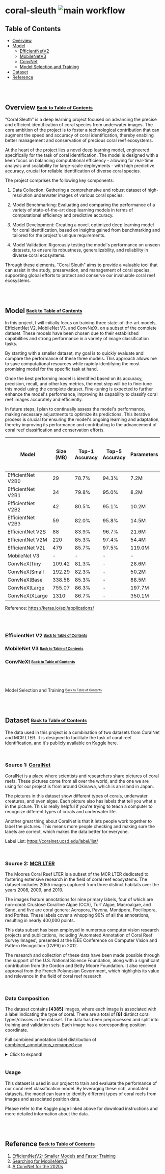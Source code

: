 ﻿# coral-sleuth ![main workflow](https://github.com/jxwleong/coral-sleuth/actions/workflows/main.yml/badge.svg) 

## <a name="toc"></a> Table of Contents
- [Overview](#overview)
- [Model](#model)
  - [EfficientNetV2](#efficient-net-v2)
  - [MobileNetV3](#mobilenet-v3)
  - [ConvNet](#convnet)
  - [Model Selection and Training](#model-selection-and-training)
- [Dataset](#dataset)
- [Reference](#reference)
  


<br/><br/>
<!-- omit in toc -->
## <a name="overview"></a> Overview [<sub><sup>Back to Table of Contents</sup></sub>](#toc)
"Coral Sleuth" is a deep learning project focused on advancing the precise and efficient identification of coral species from underwater images. The core ambition of the project is to foster a technological contribution that can augment the speed and accuracy of coral identification, thereby enabling better management and conservation of precious coral reef ecosystems.

At the heart of the project lies a novel deep learning model, engineered specifically for the task of coral identification. The model is designed with a keen focus on balancing computational efficiency - allowing for real-time analysis and scalability for large-scale deployments - with high predictive accuracy, crucial for reliable identification of diverse coral species.

The project comprises the following key components:

1. Data Collection: Gathering a comprehensive and robust dataset of high-resolution underwater images of various coral species.

2. Model Benchmarking: Evaluating and comparing the performance of a variety of state-of-the-art deep learning models in terms of computational efficiency and predictive accuracy.

3. Model Development: Creating a novel, optimized deep learning model for coral identification, based on insights gained from benchmarking and tailored for the project's unique requirements.

4. Model Validation: Rigorously testing the model's performance on unseen datasets, to ensure its robustness, generalizability, and reliability in diverse coral ecosystems.

Through these elements, "Coral Sleuth" aims to provide a valuable tool that can assist in the study, preservation, and management of coral species, supporting global efforts to protect and conserve our invaluable coral reef ecosystems.

<br/><br/>
<!-- omit in toc -->
## <a name="model"></a> Model [<sub><sup>Back to Table of Contents</sup></sub>](#toc)
In this project, I will initially focus on training three state-of-the-art models, EfficientNet V2, MobileNet V3, and ConvNeXt, on a subset of the complete dataset. These models have been chosen due to their established capabilities and strong performance in a variety of image classification tasks.

By starting with a smaller dataset, my goal is to quickly evaluate and compare the performance of these three models. This approach allows me to save computational resources while rapidly identifying the most promising model for the specific task at hand.

Once the best performing model is identified based on its accuracy, precision, recall, and other key metrics, the next step will be to fine-tune this model using the complete dataset. Fine-tuning is expected to further enhance the model's performance, improving its capability to classify coral reef images accurately and efficiently.

In future steps, I plan to continually assess the model's performance, making necessary adjustments to optimize its predictions. This iterative process is crucial for ensuring the model's ongoing learning and adaptation, thereby improving its performance and contributing to the advancement of coral reef classification and conservation efforts.

| Model            | Size (MB) | Top-1 Accuracy | Top-5 Accuracy | Parameters | Depth | Time (ms) per inference step (CPU) | Time (ms) per inference step (GPU) |
|------------------|-----------|----------------|----------------|------------|-------|------------------------------------|------------------------------------|
| EfficientNet V2B0| 29        | 78.7%          | 94.3%          | 7.2M       | -     | -                                  | -                                  |
| EfficientNet V2B1| 34        | 79.8%          | 95.0%          | 8.2M       | -     | -                                  | -                                  |
| EfficientNet V2B2| 42        | 80.5%          | 95.1%          | 10.2M      | -     | -                                  | -                                  |
| EfficientNet V2B3| 59        | 82.0%          | 95.8%          | 14.5M      | -     | -                                  | -                                  |
| EfficientNet V2S | 88        | 83.9%          | 96.7%          | 21.6M      | -     | -                                  | -                                  |
| EfficientNet V2M | 220       | 85.3%          | 97.4%          | 54.4M      | -     | -                                  | -                                  |
| EfficientNet V2L | 479       | 85.7%          | 97.5%          | 119.0M     | -     | -                                  | -                                  |
| MobileNet V3     | -         | -              | -              | -          | -     | -                                  | -                                  |
| ConvNeXtTiny     | 109.42    | 81.3%          | -              | 28.6M      | -     | -                                  | -                                  |
| ConvNeXtSmall    | 192.29    | 82.3%          | -              | 50.2M      | -     | -                                  | -                                  |
| ConvNeXtBase     | 338.58    | 85.3%          | -              | 88.5M      | -     | -                                  | -                                  |
| ConvNeXtLarge    | 755.07    | 86.3%          | -              | 197.7M     | -     | -                                  | -                                  |
| ConvNeXtXLarge   | 1310      | 86.7%          | -              | 350.1M     | -     | -                                  | -                                  |
Reference: https://keras.io/api/applications/ 

<br/><br/>

### <a name="efficient-net-v2"></a> EfficientNet V2 [<sub><sup>Back to Table of Contents</sup></sub>](#toc)
### <a name="mobilenet-v3"></a> MobileNet V3 [<sub><sup>Back to Table of Contents</sup></sub>](#toc)
### <a name="convnet"></a> ConvNeXt [<sub><sup>Back to Table of Contents</sup></sub>](#toc)

<br/><br/>
<!-- omit in toc -->
### <a name="model-selection-and-training"></a> 
Model Selection and Training [<sub><sup>Back to Table of Contents</sup></sub>](#toc)  


<br/><br/>
<!-- omit in toc -->
## <a name="dataset"></a> Dataset [<sub><sup>Back to Table of Contents</sup></sub>](#toc)

The data used in this project is a combination of two datasets from CoralNet and MCR LTER. It is designed to facilitate the task of coral reef identification, and it's publicly available on Kaggle [here](https://www.kaggle.com/datasets/jxwleong/coral-reef-dataset).

<br/>

### Source 1: [CoralNet](https://coralnet.ucsd.edu/source/2091/) 
CoralNet is a place where scientists and researchers share pictures of coral reefs. These pictures come from all over the world, and the one we are using for our project is from around Okinawa, which is an island in Japan.

The pictures in this dataset show different types of corals, underwater creatures, and even algae. Each picture also has labels that tell you what's in the picture. This is really helpful if you're trying to teach a computer to recognize different types of corals and underwater life.

Another great thing about CoralNet is that it lets people work together to label the pictures. This means more people checking and making sure the labels are correct, which makes the data better for everyone.

Label List: https://coralnet.ucsd.edu/label/list/

<br/>

### Source 2: [MCR LTER](http://mcr.lternet.edu/cgi-bin/showDataset.cgi?docid=knb-lter-mcr.5006)
The Moorea Coral Reef LTER is a subset of the MCR LTER dedicated to fostering extensive research in the field of coral reef ecosystems. The dataset includes 2055 images captured from three distinct habitats over the years 2008, 2009, and 2010.

The images feature annotations for nine primary labels, four of which are non-coral: Crustose Coralline Algae (CCA), Turf Algae, Macroalgae, and Sand, and five are coral genera: Acropora, Pavona, Montipora, Pocillopora, and Porites. These labels cover a whopping 96% of all the annotations, resulting in nearly 400,000 points.

This data subset has been employed in numerous computer vision research projects and publications, including 'Automated Annotation of Coral Reef Survey Images', presented at the IEEE Conference on Computer Vision and Pattern Recognition (CVPR) in 2012.

The research and collection of these data have been made possible through the support of the U.S. National Science Foundation, along with a significant contribution from the Gordon and Betty Moore Foundation. It also received approval from the French Polynesian Government, which highlights its value and relevance in the field of coral reef research.

<br/>

### Data Composition
The dataset contains **[4385]** images, where each image is associated with a label indicating the type of coral. There are a total of **[8]** distinct coral types/classes in the dataset. The data has been preprocessed and split into training and validation sets. Each image has a corresponding position coordinate.

Full combined annotation label distribution of [combined_annotations_remapped.csv](data/annotations/combined_annotations_remapped.csv)
<details>   
<summary>Click to expand!</summary>

```
Label distribution:
crustose_coralline_algae    226017
turf                         43769
sand                         38880
porites                      35236
macroalgae                   23832
off                          13605
pocillopora                  11319
montipora                     8755
pavona                        5806
acropora                      3458
hard_substrate                2086
millepora                     1459
broken_coral_rubble           1025
montastraea                    645
leptastrea                     528
soft                           280
bad                            259
goniastrea                     198
dark                           191
fungia                         160
algae                          142
astreopora                     129
gardineroseris                 123
herpolitha                      81
dead_coral                      52
favia                           47
lobophyllia                     47
soft_coral                      38
platygyra                       26
rock                            24
echinopora                      24
cyphastrea                      18
acanthastrea                    16
green_fleshy_algae               8
psammocora                       7
stylophora                       7
favites                          6
leptoseris                       4
sandolitha                       2
tuba                             1
```
</details>   

<br/>

### Usage
This dataset is used in our project to train and evaluate the performance of our coral reef classification model. By leveraging these rich, annotated datasets, the model can learn to identify different types of coral reefs from images and associated position data.

Please refer to the Kaggle page linked above for download instructions and more detailed information about the data.


<br/><br/>

## <a name="reference"></a> Reference [<sub><sup>Back to Table of Contents</sup></sub>](#toc)
1. [EfficientNetV2: Smaller Models and Faster Training](https://arxiv.org/abs/2104.00298v3)
2. [Searching for MobileNetV3](https://arxiv.org/abs/1905.02244)
3. [A ConvNet for the 2020s](https://arxiv.org/abs/2201.03545)